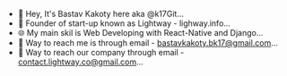 - 👋 Hey, It's Bastav Kakoty here aka @k17Git...
- 🤵 Founder of start-up known as Lightway - lighway.info...
- 🌐 My main skil is Web Developing with React-Native and Django...
- 📧 Way to reach me is through email - bastavkakoty.bk17@gmail.com...
- 📧 Way to reach our company through email - contact.lightway.co@gmail.com...

<!---
bk17Git/bk17Git is a ✨ special ✨ repository because its `README.md` (this file) appears on your GitHub profile.
You can click the Preview link to take a look at your changes.
--->
